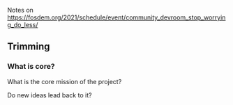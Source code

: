 Notes on https://fosdem.org/2021/schedule/event/community_devroom_stop_worrying_do_less/

## Trimming

### What is core?

What is the core mission of the project?

Do new ideas lead back to it?
